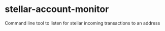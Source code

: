 # stellar-account-monitor
Command line tool to listen for stellar incoming transactions to an address
